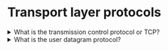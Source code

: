 # Transport layer protocols

<details>
  <summary>What is the transmission control protocol or TCP?</summary>

The Transmission Control Protocol (TCP) is a transport protocol that is used on top of IP to ensure reliable transmission of packets.

TCP includes mechanisms to solve many of the problems that arise from packet-based messaging, such as lost packets, out of order packets, duplicate packets, and corrupted packets.

Since TCP is the protocol used most commonly on top of IP, the Internet protocol stack is sometimes referred to as TCP/IP.

Steps:

1. Establish connection - When two computers want to send data to each other over TCP, they first need to establish a connection using a three-way handshake.
2. Send packets of data - When a packet of data is sent over TCP, the recipient must always acknowledge what they received.
3. Close the connection - Either computer can close the connection when they no longer want to send or receive data.

[More >>](https://www.khanacademy.org/computing/computers-and-internet/xcae6f4a7ff015e7d:the-internet/xcae6f4a7ff015e7d:transporting-packets/a/transmission-control-protocol--tcp)

</details>

<details>
  <summary>What is the user datagram protocol?</summary>

The User Datagram Protocol (UDP) is a lightweight data transport protocol that works on top of IP.

UDP provides a mechanism to detect corrupt data in packets, but it does not attempt to solve other problems that arise with packets, such as lost or out of order packets. That's why UDP is sometimes known as the Unreliable Data Protocol.

UDP is simple but fast, at least in comparison to other protocols that work over IP. It's often used for time-sensitive applications (such as real-time video streaming) where speed is more important than accuracy.

[More >>](https://www.khanacademy.org/computing/computers-and-internet/xcae6f4a7ff015e7d:the-internet/xcae6f4a7ff015e7d:transporting-packets/a/user-datagram-protocol-udp)

</details>
